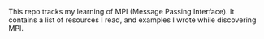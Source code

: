 This repo tracks my learning of MPI (Message Passing Interface).
It contains a list of resources I read, and examples I wrote while discovering MPI.
